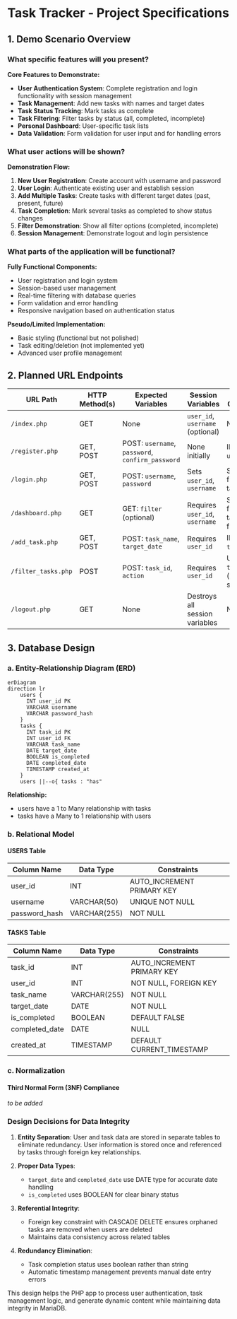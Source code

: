 # Task Tracker - Project Specifications

## 1. Demo Scenario Overview

### What specific features will you present?

**Core Features to Demonstrate:**
- **User Authentication System**: Complete registration and login functionality with session management
- **Task Management**: Add new tasks with names and target dates
- **Task Status Tracking**: Mark tasks as complete
- **Task Filtering**: Filter tasks by status (all, completed, incomplete)
- **Personal Dashboard**: User-specific task lists
- **Data Validation**: Form validation for user input and for handling errors

### What user actions will be shown?

**Demonstration Flow:**
1. **New User Registration**: Create account with username and password
2. **User Login**: Authenticate existing user and establish session
3. **Add Multiple Tasks**: Create tasks with different target dates (past, present, future)
4. **Task Completion**: Mark several tasks as completed to show status changes
5. **Filter Demonstration**: Show all filter options (completed, incomplete)
6. **Session Management**: Demonstrate logout and login persistence

### What parts of the application will be functional?

**Fully Functional Components:**
- User registration and login system
- Session-based user management
- Real-time filtering with database queries
- Form validation and error handling
- Responsive navigation based on authentication status

**Pseudo/Limited Implementation:**
- Basic styling (functional but not polished)
- Task editing/deletion (not implemented yet)
- Advanced user profile management

## 2. Planned URL Endpoints

| URL Path | HTTP Method(s) | Expected Variables | Session Variables | Database Operations |
|----------|----------------|-------------------|-------------------|-------------------|
| `/index.php` | GET | None | `user_id`, `username` (optional) | None |
| `/register.php` | GET, POST | POST: `username`, `password`, `confirm_password` | None initially | INSERT into `users` table |
| `/login.php` | GET, POST | POST: `username`, `password` | Sets `user_id`, `username` | SELECT from `users` table |
| `/dashboard.php` | GET | GET: `filter` (optional) | Requires `user_id`, `username` | SELECT from `tasks` table with filters |
| `/add_task.php` | GET, POST | POST: `task_name`, `target_date` | Requires `user_id` | INSERT into `tasks` table |
| `/filter_tasks.php` | POST | POST: `task_id`, `action` | Requires `user_id` | UPDATE `tasks` table (completion status) |
| `/logout.php` | GET | None | Destroys all session variables | None |

## 3. Database Design

### a. Entity-Relationship Diagram (ERD)
```mermaid
erDiagram
direction lr
    users {
      INT user_id PK
      VARCHAR username
      VARCHAR password_hash
    }
    tasks {
      INT task_id PK
      INT user_id FK
      VARCHAR task_name
      DATE target_date
      BOOLEAN is_completed
      DATE completed_date
      TIMESTAMP created_at
    }
    users ||--o{ tasks : "has"
```

**Relationship:** 
   - users have a 1 to Many relationship with tasks
   - tasks have a Many to 1 relationship with users

### b. Relational Model

#### USERS Table
| Column Name | Data Type | Constraints |
|-------------|-----------|-------------|
| user_id | INT | AUTO_INCREMENT PRIMARY KEY |
| username | VARCHAR(50) | UNIQUE NOT NULL |
| password_hash | VARCHAR(255) | NOT NULL |

#### TASKS Table
| Column Name | Data Type | Constraints |
|-------------|-----------|-------------|
| task_id | INT | AUTO_INCREMENT PRIMARY KEY |
| user_id | INT | NOT NULL, FOREIGN KEY |
| task_name | VARCHAR(255) | NOT NULL |
| target_date | DATE | NOT NULL |
| is_completed | BOOLEAN | DEFAULT FALSE |
| completed_date | DATE | NULL |
| created_at | TIMESTAMP | DEFAULT CURRENT_TIMESTAMP |

### c. Normalization

#### Third Normal Form (3NF) Compliance

*to be added*

### Design Decisions for Data Integrity

1. **Entity Separation**: User and task data are stored in separate tables to eliminate redundancy. User information is stored once and referenced by tasks through foreign key relationships.

2. **Proper Data Types**:
   - `target_date` and `completed_date` use DATE type for accurate date handling
   - `is_completed` uses BOOLEAN for clear binary status

3. **Referential Integrity**:
   - Foreign key constraint with CASCADE DELETE ensures orphaned tasks are removed when users are deleted
   - Maintains data consistency across related tables

4. **Redundancy Elimination**:
   - Task completion status uses boolean rather than string
   - Automatic timestamp management prevents manual date entry errors

This design helps the PHP app to process user authentication, task management logic, and generate dynamic content while maintaining data integrity in MariaDB.


